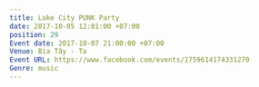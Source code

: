 ```yaml
---
title: Lake City PUNK Party
date: 2017-10-05 12:01:00 +07:00
position: 29
Event date: 2017-10-07 21:00:00 +07:00
Venue: Bia Tây - Ta
Event URL: https://www.facebook.com/events/1759614174331270
Genre: music
---
```


